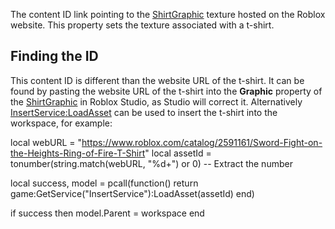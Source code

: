 The content ID link pointing to the [ShirtGraphic](https://developer.roblox.com/en-us/api-reference/class/ShirtGraphic) texture hosted on the Roblox website. This property sets the texture associated with a t-shirt.

Finding the ID
--------------

This content ID is different than the website URL of the t-shirt. It can be found by pasting the website URL of the t-shirt into the **Graphic** property of the [ShirtGraphic](https://developer.roblox.com/en-us/api-reference/class/ShirtGraphic) in Roblox Studio, as Studio will correct it. Alternatively [InsertService:LoadAsset](https://developer.roblox.com/en-us/api-reference/function/InsertService/LoadAsset) can be used to insert the t-shirt into the workspace, for example:

local webURL = "https://www.roblox.com/catalog/2591161/Sword-Fight-on-the-Heights-Ring-of-Fire-T-Shirt"
local assetId = tonumber(string.match(webURL, "%d+") or 0)  -- Extract the number

local success, model = pcall(function()
	return game:GetService("InsertService"):LoadAsset(assetId)
end)

if success then
	model.Parent = workspace
end